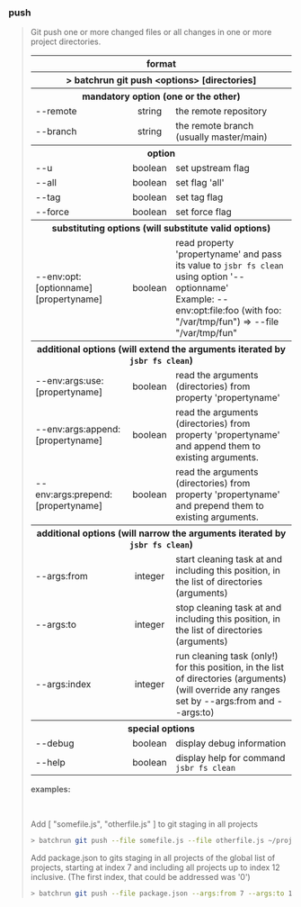 
### push ###
<blockquote>
  <p>Git push one or more changed files or all changes in one or more project directories.</p>

  <table border=0 width=100%>
    <tr><th colspan="3"><b>format</b></th></tr>
    <tr><th colspan="3">&gt; batchrun git push &lt;options&gt; [directories]</th></tr>
    <tr><th colspan="3"><b>mandatory option</b> (one or the other)</th></tr>
    <tr><td>--remote</td>
        <td style="text-align:center">string</td>
        <td>the remote repository</td>
        </tr>
    <tr><td>--branch</td>
        <td style="text-align:center">string</td>
        <td>the remote branch (usually master/main)</td>
        </tr>
   <tr><th colspan="3"><b>option</b></th></tr>
    <tr><td>--u</td>
        <td style="text-align:center">boolean</td>
        <td>set upstream flag</td>
        </tr>
    <tr><td>--all</td>
        <td style="text-align:center">boolean</td>
        <td>set flag 'all'</td>
        </tr>
    <tr><td>--tag</td>
        <td style="text-align:center">boolean</td>
        <td>set tag flag</td>
        </tr>
    <tr><td>--force</td>
        <td style="text-align:center">boolean</td>
        <td>set force flag</td>
        </tr>
    <tr><th colspan="3"><b>substituting options</b> (will substitute valid options)</th></tr>
    <tr><td>--env:opt:[optionname][propertyname]</td>
        <td style="text-align:center">boolean</td>
        <td>read property 'propertyname' and pass its value to <code>jsbr fs clean</code> using option '--optionname'<br />
            Example: --env:opt:file:foo (with foo: "/var/tmp/fun") => --file "/var/tmp/fun"</td>
        </tr>
    <tr><th colspan="3"><b>additional options</b> (will extend the arguments iterated by <code>jsbr fs clean</code>)</th></tr>
    <tr><td>--env:args:use:[propertyname]</td>
        <td style="text-align:center">boolean</td>
        <td>read the arguments (directories) from property 'propertyname'</td>
        </tr>
    <tr><td>--env:args:append:[propertyname]</td>
        <td style="text-align:center">boolean</td>
        <td>read the arguments (directories) from property 'propertyname' and append them to existing arguments.</td>
        </tr>
    <tr><td>--env:args:prepend:[propertyname]</td>
        <td style="text-align:center">boolean</td>
        <td>read the arguments (directories) from property 'propertyname' and prepend them to existing arguments.</td>
        </tr>
    <tr><th colspan="3"><b>additional options</b> (will narrow the arguments iterated by <code>jsbr fs clean</code>)</th></tr>
    <tr><td>--args:from</td>
        <td style="text-align:center">integer</td>
        <td>start cleaning task at and including this position, in the list of directories (arguments)</td>
        </tr>
    <tr><td>--args:to</td>
        <td style="text-align:center">integer</td>
        <td>stop cleaning task at and including this position, in the list of directories (arguments)</td>
        </tr>
    <tr><td>--args:index</td>
        <td style="text-align:center">integer</td>
        <td>run cleaning task (only!) for this position, in the list of directories (arguments)<br />
            (will override any ranges set by --args:from and --args:to)</td>
        </tr>
    <tr><th colspan="3"><b>special options</b></th></tr>
    <tr><td>--debug</td>
        <td style="text-align:center">boolean</td>
        <td>display debug information</td>
        </tr>
    <tr><td>--help</td>
        <td style="text-align:center">boolean</td>
        <td>display help for command <code>jsbr fs clean</code></td>
        </tr>
  </table>      

  <p><b>examples:</b></p>
  <br />

  <p>
    Add [ "somefile.js", "otherfile.js" ] to git staging in all projects

  ```bash
  > batchrun git push --file somefile.js --file otherfile.js ~/projects/project-00 ~/projects/project-01 ...
  ```
  </p>
  <p>
    Add package.json to gits staging in all projects of the global list of projects,
    starting at index 7 and including all projects up to index 12 inclusive. (The
    first index, that could be addressed was '0')

  ```bash
  > batchrun git push --file package.json --args:from 7 --args:to 12 ~/projects/project-00 ~/projects/project-01 ...
  ```
  </p>
</blockquote>
